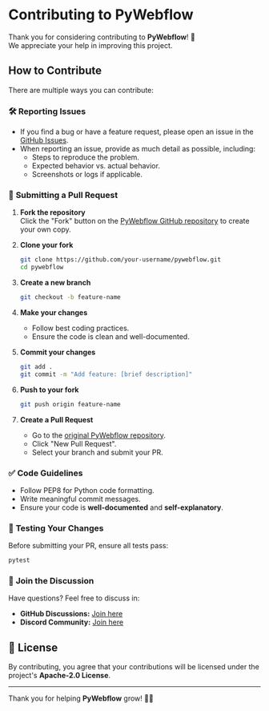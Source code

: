 # Contributing to PyWebflow

Thank you for considering contributing to **PyWebflow**! 🚀  
We appreciate your help in improving this project.  

## How to Contribute

There are multiple ways you can contribute:

### 🛠️ **Reporting Issues**
- If you find a bug or have a feature request, please open an issue in the [GitHub Issues](https://github.com/muhammad-fiaz/pywebflow/issues).
- When reporting an issue, provide as much detail as possible, including:
  - Steps to reproduce the problem.
  - Expected behavior vs. actual behavior.
  - Screenshots or logs if applicable.

### 📌 **Submitting a Pull Request**
1. **Fork the repository**  
   Click the "Fork" button on the [PyWebflow GitHub repository](https://github.com/muhammad-fiaz/pywebflow) to create your own copy.

2. **Clone your fork**  
   ```sh
   git clone https://github.com/your-username/pywebflow.git
   cd pywebflow
   ```

3. **Create a new branch**  
   ```sh
   git checkout -b feature-name
   ```

4. **Make your changes**  
   - Follow best coding practices.
   - Ensure the code is clean and well-documented.

5. **Commit your changes**  
   ```sh
   git add .
   git commit -m "Add feature: [brief description]"
   ```

6. **Push to your fork**  
   ```sh
   git push origin feature-name
   ```

7. **Create a Pull Request**  
   - Go to the [original PyWebflow repository](https://github.com/muhammad-fiaz/pywebflow).
   - Click "New Pull Request".
   - Select your branch and submit your PR.

### ✅ **Code Guidelines**
- Follow PEP8 for Python code formatting.
- Write meaningful commit messages.
- Ensure your code is **well-documented** and **self-explanatory**.

### 🧪 **Testing Your Changes**
Before submitting your PR, ensure all tests pass:  
```sh
pytest
```

### 💬 **Join the Discussion**
Have questions? Feel free to discuss in:  
- **GitHub Discussions:** [Join here](https://github.com/muhammad-fiaz/pywebflow/discussions)
- **Discord Community:** [Join here](https://discord.gg/Kpm7frtu)

## 📜 License
By contributing, you agree that your contributions will be licensed under the project's **Apache-2.0 License**.

---

Thank you for helping **PyWebflow** grow! 🚀✨
